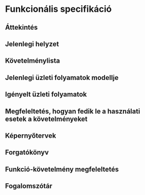 
# Funkcionális specifikáció
##  Áttekintés


## Jelenlegi helyzet


## Követelménylista


## Jelenlegi üzleti folyamatok modellje


## Igényelt üzleti folyamatok


## Megfeleltetés, hogyan fedik le a használati esetek a követelményeket


## Képernyőtervek


## Forgatókönyv


## Funkció-követelmény megfeleltetés


## Fogalomszótár

